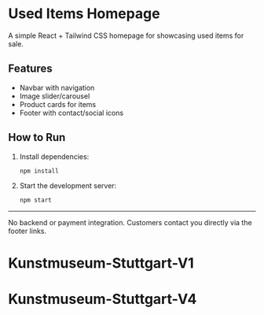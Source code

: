 # Used Items Homepage

A simple React + Tailwind CSS homepage for showcasing used items for sale.

## Features
- Navbar with navigation
- Image slider/carousel
- Product cards for items
- Footer with contact/social icons

## How to Run
1. Install dependencies:
   ```bash
   npm install
   ```
2. Start the development server:
   ```bash
   npm start
   ```

---
No backend or payment integration. Customers contact you directly via the footer links.
# Kunstmuseum-Stuttgart-V1
# Kunstmuseum-Stuttgart-V4
